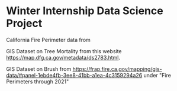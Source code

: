 # Winter Internship Data Science Project


California Fire Perimeter data from 

GIS Dataset on Tree Mortality from this website https://map.dfg.ca.gov/metadata/ds2783.html.

GIS Dataset on Brush from https://frap.fire.ca.gov/mapping/gis-data/#panel-1ebde4fb-3ee8-41bb-a1ea-4c3159294a26 under "Fire Perimeters through 2021"

